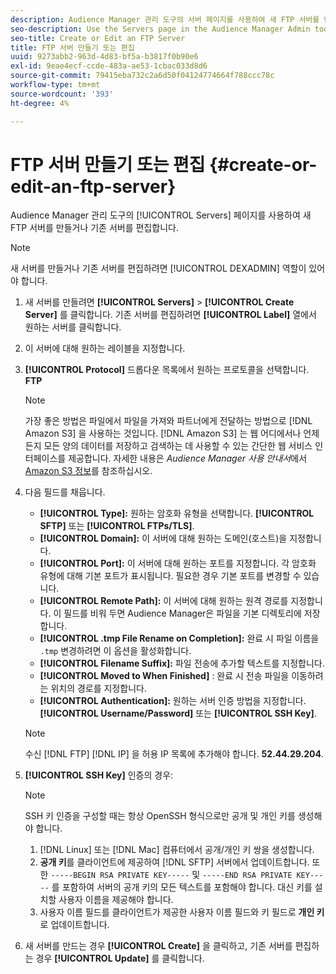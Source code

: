 ```yaml
---
description: Audience Manager 관리 도구의 서버 페이지를 사용하여 새 FTP 서버를 만들거나 기존 서버를 편집합니다.
seo-description: Use the Servers page in the Audience Manager Admin tool to create a new FTP server or to edit an existing server.
seo-title: Create or Edit an FTP Server
title: FTP 서버 만들기 또는 편집
uuid: 9273abb2-963d-4d83-bf5a-b3817f0b90e6
exl-id: 9eae4ecf-ccde-483a-ae53-1cbac033d8d6
source-git-commit: 79415eba732c2a6d50f04124774664f788ccc78c
workflow-type: tm+mt
source-wordcount: '393'
ht-degree: 4%

---
```


# FTP 서버 만들기 또는 편집 {#create-or-edit-an-ftp-server}

Audience Manager 관리 도구의 [!UICONTROL Servers] 페이지를 사용하여 새 FTP 서버를 만들거나 기존 서버를 편집합니다.

>[!NOTE]
>
>새 서버를 만들거나 기존 서버를 편집하려면 [!UICONTROL DEXADMIN] 역할이 있어야 합니다.

1. 새 서버를 만들려면 **[!UICONTROL Servers]** > **[!UICONTROL Create Server]** 를 클릭합니다. 기존 서버를 편집하려면 **[!UICONTROL Label]** 열에서 원하는 서버를 클릭합니다.
1. 이 서버에 대해 원하는 레이블을 지정합니다.
1. **[!UICONTROL Protocol]** 드롭다운 목록에서 원하는 프로토콜을 선택합니다. **FTP**

   >[!NOTE]
   >
   >가장 좋은 방법은 파일에서 파일을 가져와 파트너에게 전달하는 방법으로 [!DNL Amazon S3] 을 사용하는 것입니다. [!DNL Amazon S3] 는 웹 어디에서나 언제든지 모든 양의 데이터를 저장하고 검색하는 데 사용할 수 있는 간단한 웹 서비스 인터페이스를 제공합니다. 자세한 내용은 *Audience Manager 사용 안내서*&#x200B;에서 [Amazon S3 정보](https://experienceleague.adobe.com/docs/audience-manager/user-guide/reference/amazon-s3.html)를 참조하십시오.

1. 다음 필드를 채웁니다.

   * **[!UICONTROL Type]:** 원하는 암호화 유형을 선택합니다.  **[!UICONTROL SFTP]** 또는  **[!UICONTROL FTPs/TLS]**.
   * **[!UICONTROL Domain]:** 이 서버에 대해 원하는 도메인(호스트)을 지정합니다.
   * **[!UICONTROL Port]:** 이 서버에 대해 원하는 포트를 지정합니다. 각 암호화 유형에 대해 기본 포트가 표시됩니다. 필요한 경우 기본 포트를 변경할 수 있습니다.
   * **[!UICONTROL Remote Path]:** 이 서버에 대해 원하는 원격 경로를 지정합니다. 이 필드를 비워 두면 Audience Manager은 파일을 기본 디렉토리에 저장합니다.
   * **[!UICONTROL .tmp File Rename on Completion]:** 완료 시 파일 이름을  `.tmp` 변경하려면 이 옵션을 활성화합니다.
   * **[!UICONTROL Filename Suffix]:** 파일 전송에 추가할 텍스트를 지정합니다.
   * **[!UICONTROL Moved to When Finished]** : 완료 시 전송 파일을 이동하려는 위치의 경로를 지정합니다.
   * **[!UICONTROL Authentication]:** 원하는 서버 인증 방법을 지정합니다.  **[!UICONTROL Username/Password]** 또는  **[!UICONTROL SSH Key]**.

   >[!NOTE]
   >
   >수신 [!DNL FTP] [!DNL IP] 을 허용 IP 목록에 추가해야 합니다. **52.44.29.204**.

1. **[!UICONTROL SSH Key]** 인증의 경우:
   >[!NOTE]
   >
   >SSH 키 인증을 구성할 때는 항상 OpenSSH 형식으로만 공개 및 개인 키를 생성해야 합니다.
   1. [!DNL Linux] 또는 [!DNL Mac] 컴퓨터에서 공개/개인 키 쌍을 생성합니다.
   1. **공개 키**&#x200B;를 클라이언트에 제공하여 [!DNL SFTP] 서버에서 업데이트합니다. 또한 `-----BEGIN RSA PRIVATE KEY-----` 및 `-----END RSA PRIVATE KEY-----` 를 포함하여 서버의 공개 키의 모든 텍스트를 포함해야 합니다. 대신 키를 설치할 사용자 이름을 제공해야 합니다.
   1. 사용자 이름 필드를 클라이언트가 제공한 사용자 이름 필드와 키 필드로 **개인 키**&#x200B;로 업데이트합니다.
1. 새 서버를 만드는 경우 **[!UICONTROL Create]** 을 클릭하고, 기존 서버를 편집하는 경우 **[!UICONTROL Update]** 를 클릭합니다.
